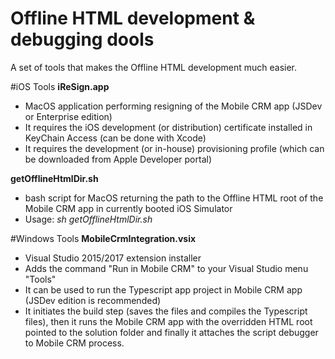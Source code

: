 # Offline HTML development & debugging dools
A set of tools that makes the Offline HTML development much easier.

#iOS Tools
**iReSign.app**
* MacOS application performing resigning of the Mobile CRM app (JSDev or Enterprise edition)
* It requires the iOS development (or distribution) certificate installed in KeyChain Access (can be done with Xcode)
* It requires the development (or in-house) provisioning profile (which can be downloaded from Apple Developer portal)

**getOfflineHtmlDir.sh**
* bash script for MacOS returning the path to the Offline HTML root of the Mobile CRM app in currently booted iOS Simulator
* Usage: *sh getOfflineHtmlDir.sh*

#Windows Tools
**MobileCrmIntegration.vsix**
* Visual Studio 2015/2017 extension installer
* Adds the command "Run in Mobile CRM" to your Visual Studio menu "Tools"
* It can be used to run the Typescript app project in Mobile CRM app (JSDev edition is recommended)
* It initiates the build step (saves the files and compiles the Typescript files), then it runs the Mobile CRM app with the overridden HTML root pointed to the solution folder and finally it attaches the script debugger to Mobile CRM process. 